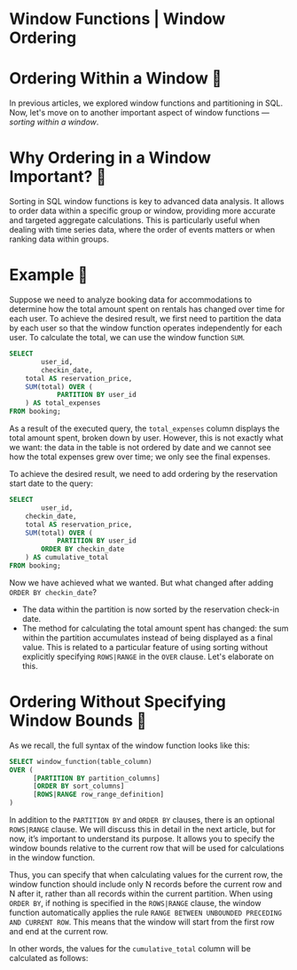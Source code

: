 # Window Functions  | Window Ordering

# **Ordering Within a Window 📏**

In previous articles, we explored window functions and partitioning in SQL. Now, let's move on to another important aspect of window functions — *sorting within a window*.

# **Why Ordering in a Window Important? 🤔**

Sorting in SQL window functions is key to advanced data analysis. It allows to order data within a specific group or window, providing more accurate and targeted aggregate calculations. This is particularly useful when dealing with time series data, where the order of events matters or when ranking data within groups.

# Example 🧪

Suppose we need to analyze booking data for accommodations to determine how the total amount spent on rentals has changed over time for each user. To achieve the desired result, we first need to partition the data by each user so that the window function operates independently for each user. To calculate the total, we can use the window function `SUM`.

```sql
SELECT
		user_id,
		checkin_date,
    total AS reservation_price,
    SUM(total) OVER (
		    PARTITION BY user_id
    ) AS total_expenses
FROM booking;
```

As a result of the executed query, the `total_expenses` column displays the total amount spent, broken down by user. However, this is not exactly what we want: the data in the table is not ordered by date and we cannot see how the total expenses grew over time; we only see the final expenses.

To achieve the desired result, we need to add ordering by the reservation start date to the query:

```sql
SELECT
		user_id,
    checkin_date,
    total AS reservation_price,
    SUM(total) OVER (
		    PARTITION BY user_id
        ORDER BY checkin_date
    ) AS cumulative_total
FROM booking;
```

Now we have achieved what we wanted. But what changed after adding `ORDER BY checkin_date`?

- The data within the partition is now sorted by the reservation check-in date.
- The method for calculating the total amount spent has changed: the sum within the partition accumulates instead of being displayed as a final value. This is related to a particular feature of using sorting without explicitly specifying `ROWS|RANGE` in the `OVER` clause. Let's elaborate on this.

# Ordering Without Specifying Window Bounds 🚧

As we recall, the full syntax of the window function looks like this:

```sql
SELECT window_function(table_column)
OVER (
      [PARTITION BY partition_columns]
      [ORDER BY sort_columns]
      [ROWS|RANGE row_range_definition]
)
```

In addition to the `PARTITION BY` and `ORDER BY` clauses, there is an optional `ROWS|RANGE` clause. We will discuss this in detail in the next article, but for now, it’s important to understand its purpose. It allows you to specify the window bounds relative to the current row that will be used for calculations in the window function.

Thus, you can specify that when calculating values for the current row, the window function should include only N records before the current row and N after it, rather than all records within the current partition. When using `ORDER BY`, if nothing is specified in the `ROWS|RANGE` clause, the window function automatically applies the rule `RANGE BETWEEN UNBOUNDED PRECEDING AND CURRENT ROW`. This means that the window will start from the first row and end at the current row.

In other words, the values for the `cumulative_total` column will be calculated as follows: